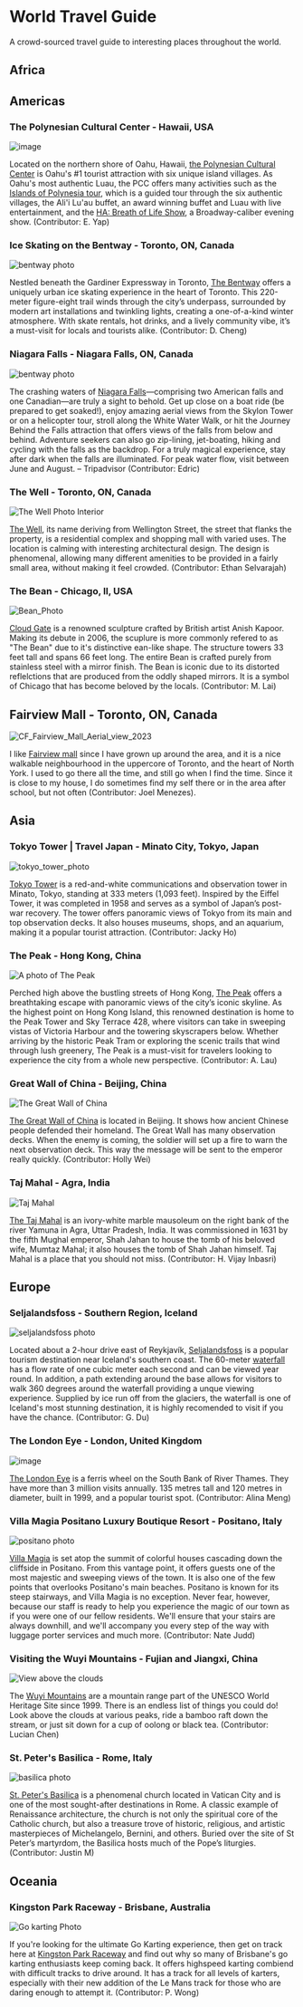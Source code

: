 # World Travel Guide
A crowd-sourced travel guide to interesting places throughout the world.

## Africa

## Americas
### The Polynesian Cultural Center - Hawaii, USA
![image](https://github.com/user-attachments/assets/c4c65387-b5da-4853-85b8-8215358d2560)

Located on the northern shore of Oahu, Hawaii, [the Polynesian Cultural Center](https://www.polynesia.com/) is Oahu's #1 tourist attraction with six unique island villages. As Oahu's most authentic Luau, the PCC offers many activities such as the [Islands of Polynesia tour](https://www.polynesia.com/packages/all/islands-of-polynesia), which is a guided tour through the six authentic villages, the Ali'i Lu'au buffet, an award winning buffet and Luau with live entertainment, and the [HA: Breath of Life Show](https://www.polynesia.com/ha-show), a Broadway-caliber evening show. (Contributor: E. Yap)

### Ice Skating on the Bentway - Toronto, ON, Canada

![bentway photo](https://thebentway.ca/wp-content/uploads/2024/11/Crop181230143633PolarBear_bentway-AndrewWilliamson1240-scaled-e1732912058106.jpg)

Nestled beneath the Gardiner Expressway in Toronto, [The Bentway](https://thebentway.ca/event/winter-skating-opening-day/) offers a uniquely urban ice skating experience in the heart of Toronto. This 220-meter figure-eight trail winds through the city’s underpass, surrounded by modern art installations and twinkling lights, creating a one-of-a-kind winter atmosphere. With skate rentals, hot drinks, and a lively community vibe, it’s a must-visit for locals and tourists alike. (Contributor: D. Cheng)

### Niagara Falls - Niagara Falls, ON, Canada

![bentway photo](https://dynamic-media-cdn.tripadvisor.com/media/photo-o/0d/a3/8b/5f/niagara-falls.jpg?w=1600&h=-1&s=1)

The crashing waters of [Niagara Falls](https://www.tripadvisor.com/Attraction_Review-g154998-d186167-Reviews-Niagara_Falls_Canada-Niagara_Falls_Ontario.html)—comprising two American falls and one Canadian—are truly a sight to behold. Get up close on a boat ride (be prepared to get soaked!), enjoy amazing aerial views from the Skylon Tower or on a helicopter tour, stroll along the White Water Walk, or hit the Journey Behind the Falls attraction that offers views of the falls from below and behind. Adventure seekers can also go zip-lining, jet-boating, hiking and cycling with the falls as the backdrop. For a truly magical experience, stay after dark when the falls are illuminated. For peak water flow, visit between June and August. – Tripadvisor (Contributor: Edric)

### The Well - Toronto, ON, Canada
![The Well Photo Interior](https://github.com/user-attachments/assets/b23bbf7d-f6fc-471e-8517-3cf796097cb1)

[The Well](https://thewelltoronto.com/), its name deriving from Wellington Street, the street that flanks the property, is a residential complex and shopping mall with varied uses. The location is calming with interesting architectural design. The design is phenomenal, allowing many different amenities to be provided in a fairly small area, without making it feel crowded. (Contributor: Ethan Selvarajah)

### The Bean - Chicago, Il, USA

![Bean_Photo](https://d2d45aw5ucb5xn.cloudfront.net/wp-content/uploads/2023/01/22075529/chicago-BEAN-Lisa-jan-2023-scaled.jpg)

[Cloud Gate](https://www.choosechicago.com/articles/tours-and-attractions/the-bean-chicago/) is a renowned sculpture crafted by British artist Anish Kapoor. Making its debute in 2006, the scuplure is more commonly refered to as "The Bean" due to it's distinctive  ean-like shape. The structure towers 33 feet tall and spans 66 feet long. The entire Bean is crafted purely from stainless steel with a mirror finish. The Bean is iconic due to its distorted reflelctions that are produced from the oddly shaped mirrors. It is a symbol of Chicago that has become beloved by the locals. (Contributor: M. Lai)

## Fairview Mall - Toronto, ON, Canada

![CF_Fairview_Mall_Aerial_view_2023](https://github.com/user-attachments/assets/b3693204-8ea6-4d87-831b-bfb69c38ef74)

I like [Fairview mall](https://shops.cadillacfairview.com/property/cf-fairview-mall) since I have grown up around the area, and it is a nice walkable neighbourhood in the uppercore of Toronto, and the heart of North York. I used to go there all the time, and still go when I find the time. Since it is close to my house, I do sometimes find my self there or in the area after school, but not often (Contributor: Joel Menezes).




## Asia
### Tokyo Tower | Travel Japan - Minato City, Tokyo, Japan
![tokyo_tower_photo](https://asset.japan.travel/image/upload/v1646014276/tokyo/H_00658_001.jpg)

[Tokyo Tower](https://www.japan.travel/en/spot/1709/) is a red-and-white communications and observation tower in Minato, Tokyo, standing at 333 meters (1,093 feet). Inspired by the Eiffel Tower, it was completed in 1958 and serves as a symbol of Japan’s post-war recovery. The tower offers panoramic views of Tokyo from its main and top observation decks. It also houses museums, shops, and an aquarium, making it a popular tourist attraction. (Contributor: Jacky Ho)

### The Peak - Hong Kong, China 
![A photo of The Peak](https://www.thepeak.com.hk/sites/peak/files/2018-08/The%20Peak%20Tower_06.jpg)

Perched high above the bustling streets of Hong Kong, [The Peak](https://www.thepeak.com.hk/en)  offers a breathtaking escape with panoramic views of the city’s iconic skyline. As the highest point on Hong Kong Island, this renowned destination is home to the Peak Tower and Sky Terrace 428, where visitors can take in sweeping vistas of Victoria Harbour and the towering skyscrapers below. Whether arriving by the historic Peak Tram or exploring the scenic trails that wind through lush greenery, The Peak is a must-visit for travelers looking to experience the city from a whole new perspective. (Contributor: A. Lau)

### Great Wall of China - Beijing, China

![The Great Wall of China](https://images.nationalgeographic.org/image/upload/t_edhub_resource_key_image/v1638892506/EducationHub/photos/the-great-wall-of-china.jpg)

[The Great Wall of China](https://en.wikipedia.org/wiki/Great_Wall_of_China) is located in Beijing. It shows how ancient Chinese people defended their homeland. The Great Wall has many observation decks. When the enemy is coming, the soldier will set up a fire to warn the next observation deck. This way the message will be sent to the emperor really quickly. (Contributor: Holly Wei)

### Taj Mahal - Agra, India

![Taj Mahal](https://upload.wikimedia.org/wikipedia/commons/thumb/1/1d/Taj_Mahal_%28Edited%29.jpeg/640px-Taj_Mahal_%28Edited%29.jpeg)

[The Taj Mahal](https://en.wikipedia.org/wiki/Taj_Mahal) is an ivory-white marble mausoleum on the right bank of the river Yamuna in Agra, Uttar Pradesh, India. It was commissioned in 1631 by the fifth Mughal emperor, Shah Jahan to house the tomb of his beloved wife, Mumtaz Mahal; it also houses the tomb of Shah Jahan himself. Taj Mahal is a place that you should not miss. (Contributor: H. Vijay Inbasri)

## Europe 

### Seljalandsfoss - Southern Region, Iceland

![seljalandsfoss photo](https://t1.gstatic.com/licensed-image?q=tbn:ANd9GcTnNbpBd3HFfpylrDqOIFOZKDnVrxwT8Y6h7cjeCarWF-g7Nvn3tD6ucH7xc1vzPM6g)

Located about a 2-hour drive east of Reykjavík, [Seljalandsfoss](https://guidetoiceland.is/travel-iceland/drive/seljalandsfoss) is a popular tourism destination near Iceland's southern coast. The 60-meter [waterfall](https://youtu.be/IQffwymLGu8) has a flow rate of one cubic meter each second and can be viewed year round. In addition, a path extending around the base allows for visitors to walk 360 degrees around the waterfall providing a unque viewing experience. Supplied by ice run off from the glaciers, the waterfall is one of Iceland's most stunning destination, it is highly recomended to visit if you have the chance. (Contributor: G. Du)

### The London Eye - London, United Kingdom

![image](https://github.com/user-attachments/assets/f7ad6e54-87f7-4d88-8fad-fa0eba58b18c)

[The London Eye]([url](https://www.londoneye.com/)) is a ferris wheel on the South Bank of River Thames. They have more than 3 million visits annually. 135 metres tall and 120 metres in diameter, built in 1999, and a popular tourist spot. (Contributor: Alina Meng)

### Villa Magia Positano Luxury Boutique Resort - Positano, Italy

![positano photo](https://d1y2b7cw1bm7e.cloudfront.net/page_section/585/imagemain/pool-and-wellness_p3x2_0_0_864.jpg?mt=20241128133303)

[Villa Magia](https://www.villamagiapositano.com/) is set atop the summit of colorful houses cascading down the cliffside in Positano. From this vantage point, it offers guests one of the most majestic and sweeping views of the town. It is also one of the few points that overlooks Positano's main beaches. Positano is known for its steep stairways, and Villa Magia is no exception. Never fear, however, because our staff is ready to help you experience the magic of our town as if you were one of our fellow residents. We'll ensure that your stairs are always downhill, and we'll accompany you every step of the way with luggage porter services and much more. (Contributor: Nate Judd)

### Visiting the Wuyi Mountains - Fujian and Jiangxi, China

![View above the clouds](https://www.chinadiscovery.com/assets/images/fujian/wuyi-mountain/cloud-nest-1.jpg)

The [Wuyi Mountains](https://www.chinadiscovery.com/fujian/wuyi-mountain.html) are a mountain range part of the UNESCO World Heritage Site since 1999. There is an endless list of things you could do! Look above the clouds at various peaks, ride a bamboo raft down the stream, or just sit down for a cup of oolong or black tea. (Contributor: Lucian Chen)

### St. Peter's Basilica - Rome, Italy 

![basilica photo](https://upload.wikimedia.org/wikipedia/commons/thumb/f/f5/Basilica_di_San_Pietro_in_Vaticano_September_2015-1a.jpg/640px-Basilica_di_San_Pietro_in_Vaticano_September_2015-1a.jpg)

[St. Peter's Basilica](https://www.basilicasanpietro.va/en/) is a phenomenal church located in Vatican City and is one of the most sought-after destinations in Rome. A classic example of Renaissance architecture, the church is not only the spiritual core of the Catholic church, but also a treasure trove of historic, religious, and artistic masterpieces of Michelangelo, Bernini, and others. Buried over the site of St Peter’s martyrdom, the Basilica hosts much of the Pope’s liturgies. (Contributor: Justin M)


## Oceania

### Kingston Park Raceway - Brisbane, Australia 
![Go karting Photo](https://encrypted-tbn0.gstatic.com/images?q=tbn:ANd9GcSO-UROmdVXrbatiw6EHIkql09Fjxd7fEub0g&s)

If you're looking for the ultimate Go Karting experience, then get on track here at [Kingston Park Raceway](https://kingstonpark.com.au/) and find out why so many of Brisbane's go karting enthusiasts keep coming back. It offers highspeed karting combiend with difficult tracks to drive around. It has a track for all levels of karters, especially with their new addition of the Le Mans track for those who are daring enough to attempt it. (Contributor: P. Wong) 
